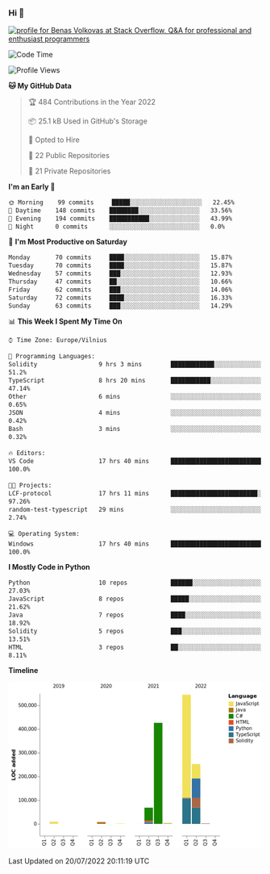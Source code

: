 ### Hi 👋
<a href="https://stackoverflow.com/users/14954249/benas-volkovas"><img src="https://stackoverflow.com/users/flair/14954249.png?theme=dark" width="208" height="58" alt="profile for Benas Volkovas at Stack Overflow, Q&amp;A for professional and enthusiast programmers" title="profile for Benas Volkovas at Stack Overflow, Q&amp;A for professional and enthusiast programmers"></a>

<!--START_SECTION:waka-->
![Code Time](http://img.shields.io/badge/Code%20Time-777%20hrs%2031%20mins-blue)

![Profile Views](http://img.shields.io/badge/Profile%20Views-3-blue)

**🐱 My GitHub Data** 

> 🏆 484 Contributions in the Year 2022
 > 
> 📦 25.1 kB Used in GitHub's Storage 
 > 
> 💼 Opted to Hire
 > 
> 📜 22 Public Repositories 
 > 
> 🔑 21 Private Repositories  
 > 
**I'm an Early 🐤** 

```text
🌞 Morning    99 commits     █████░░░░░░░░░░░░░░░░░░░░   22.45% 
🌆 Daytime    148 commits    ████████░░░░░░░░░░░░░░░░░   33.56% 
🌃 Evening    194 commits    ███████████░░░░░░░░░░░░░░   43.99% 
🌙 Night      0 commits      ░░░░░░░░░░░░░░░░░░░░░░░░░   0.0%

```
📅 **I'm Most Productive on Saturday** 

```text
Monday       70 commits     ████░░░░░░░░░░░░░░░░░░░░░   15.87% 
Tuesday      70 commits     ████░░░░░░░░░░░░░░░░░░░░░   15.87% 
Wednesday    57 commits     ███░░░░░░░░░░░░░░░░░░░░░░   12.93% 
Thursday     47 commits     ██░░░░░░░░░░░░░░░░░░░░░░░   10.66% 
Friday       62 commits     ███░░░░░░░░░░░░░░░░░░░░░░   14.06% 
Saturday     72 commits     ████░░░░░░░░░░░░░░░░░░░░░   16.33% 
Sunday       63 commits     ███░░░░░░░░░░░░░░░░░░░░░░   14.29%

```


📊 **This Week I Spent My Time On** 

```text
⌚︎ Time Zone: Europe/Vilnius

💬 Programming Languages: 
Solidity                 9 hrs 3 mins        ████████████░░░░░░░░░░░░░   51.2% 
TypeScript               8 hrs 20 mins       ███████████░░░░░░░░░░░░░░   47.14% 
Other                    6 mins              ░░░░░░░░░░░░░░░░░░░░░░░░░   0.65% 
JSON                     4 mins              ░░░░░░░░░░░░░░░░░░░░░░░░░   0.42% 
Bash                     3 mins              ░░░░░░░░░░░░░░░░░░░░░░░░░   0.32%

🔥 Editors: 
VS Code                  17 hrs 40 mins      █████████████████████████   100.0%

🐱‍💻 Projects: 
LCF-protocol             17 hrs 11 mins      ████████████████████████░   97.26% 
random-test-typescript   29 mins             ░░░░░░░░░░░░░░░░░░░░░░░░░   2.74%

💻 Operating System: 
Windows                  17 hrs 40 mins      █████████████████████████   100.0%

```

**I Mostly Code in Python** 

```text
Python                   10 repos            ██████░░░░░░░░░░░░░░░░░░░   27.03% 
JavaScript               8 repos             █████░░░░░░░░░░░░░░░░░░░░   21.62% 
Java                     7 repos             ████░░░░░░░░░░░░░░░░░░░░░   18.92% 
Solidity                 5 repos             ███░░░░░░░░░░░░░░░░░░░░░░   13.51% 
HTML                     3 repos             ██░░░░░░░░░░░░░░░░░░░░░░░   8.11%

```


**Timeline**

![Chart not found](https://raw.githubusercontent.com/BenasVolkovas/BenasVolkovas/main/charts/bar_graph.png) 


 Last Updated on 20/07/2022 20:11:19 UTC
<!--END_SECTION:waka-->
